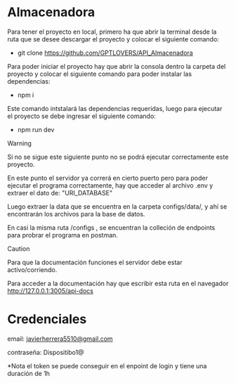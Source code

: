 
# Almacenadora

Para tener el proyecto en local, primero ha que abrir la terminal desde la ruta que se desee descargar el proyecto y colocar el siguiente comando:

- git clone https://github.com/GPTLOVERS/API_Almacenadora

Para poder iniciar el proyecto hay que abrir la consola dentro la carpeta del proyecto y colocar el siguiente comando para poder instalar las dependencias:

- npm i

Este comando intstalará las dependencias requeridas, luego para ejecutar el proyecto se debe ingresar el siguiente comando:

- npm run dev
  

> [!WARNING]
> Si no se sigue este siguiente punto no se podrá ejecutar correctamente este proyecto.

En este punto el servidor ya correrá en cierto puerto pero para poder ejecutar el programa correctamente, hay que acceder al archivo .env y extraer el dato de: "URI_DATABASE"

Luego extraer la data que se encuentra en la carpeta configs/data/, y ahí se encontrarán los archivos para la base de datos.

En casi la misma ruta /configs , se encuentran la colleción de endpoints para probrar el programa en postman.

> [!CAUTION]
> Para que la documentación funciones el servidor debe estar activo/corriendo.

Para acceder a la documentación hay que escribir esta ruta en el navegador http://127.0.0.1:3005/api-docs


# Credenciales

email: javierherrera5510@gmail.com

contraseña: Dispositibo1@


*Nota el token se puede conseguir en el enpoint de login y tiene una duración de 1h
